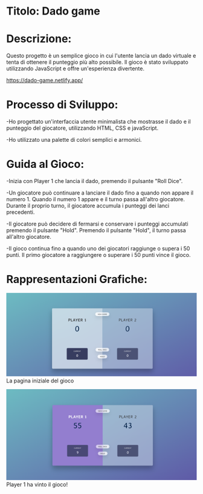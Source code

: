 # Titolo: Dado game

# Descrizione:

Questo progetto è un semplice gioco in cui l'utente lancia un dado virtuale e tenta di ottenere il punteggio più alto possibile. Il gioco è stato sviluppato utilizzando JavaScript e offre un'esperienza divertente.

<https://dado-game.netlify.app/>

# Processo di Sviluppo:

-Ho progettato un'interfaccia utente minimalista che mostrasse il dado e il punteggio del giocatore, utilizzando HTML, CSS e javaScript.

-Ho utilizzato una palette di colori semplici e armonici.

# Guida al Gioco:

-Inizia con Player 1 che lancia il dado, premendo il pulsante "Roll Dice".

-Un giocatore può continuare a lanciare il dado fino a quando non appare il numero 1. Quando il numero 1 appare e il turno passa all'altro giocatore. Durante il proprio turno, il giocatore accumula i punteggi dei lanci precedenti.

-Il giocatore può decidere di fermarsi e conservare i punteggi accumulati premendo il pulsante "Hold". Premendo il pulsante "Hold", il turno passa all'altro giocatore.

-Il gioco continua fino a quando uno dei giocatori raggiunge o supera i 50 punti. Il primo giocatore a raggiungere o superare i 50 punti vince il gioco.

# Rappresentazioni Grafiche:

![Reference Image](/screen-shots/1.png)
La pagina iniziale del gioco

![Reference Image](/screen-shots/2.png)
Player 1 ha vinto il gioco!
